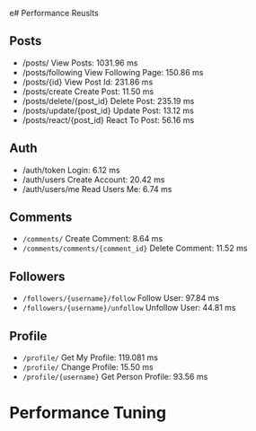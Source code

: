 e# Performance Reuslts

## Posts
- /posts/ View Posts: 1031.96 ms
- /posts/following View Following Page: 150.86 ms
- /posts/{id} View Post Id: 231.86 ms
- /posts/create Create Post: 11.50 ms
- /posts/delete/{post_id} Delete Post: 235.19 ms
- /posts/update/{post_id} Update Post: 13.12 ms
- /posts/react/{post_id} React To Post: 56.16 ms

## Auth
- /auth/token Login: 6.12 ms
- /auth/users Create Account: 20.42 ms
- /auth/users/me Read Users Me: 6.74 ms

## Comments
- `/comments/` Create Comment: 8.64 ms
- `/comments/comments/{comment_id}` Delete Comment: 11.52 ms

## Followers
- `/followers/{username}/follow` Follow User: 97.84 ms
- `/followers/{username}/unfollow` Unfollow User: 44.81 ms

## Profile
- `/profile/` Get My Profile: 119.081 ms
- `/profile/` Change Profile: 15.50 ms
- `/profile/{username}` Get Person Profile: 93.56 ms


# Performance Tuning
